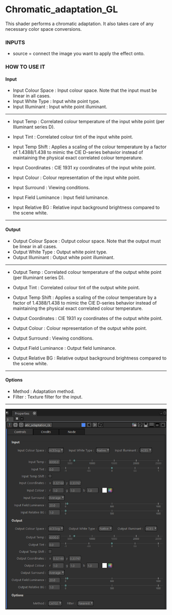 # Chromatic_adaptation_GL

This shader performs a chromatic adaptation. It also takes care of any necessary color space conversions.


### INPUTS
* source = connect the image you want to apply the effect onto.

### HOW TO USE IT

#### Input

* Input Colour Space : Input colour space. Note that the input must be linear in all cases.
* Input White Type : Input white point type.
* Input Illuminant : Input white point illuminant.

------------------------------------------------------------------------------------------------------------

* Input Temp : Correlated colour temperature of the input white point (per Illuminant series D).
* Input Tint : Correlated colour tint of the input white point.

* Input Temp Shift : Applies a scaling of the colour temperature by a factor of 1.4388/1.438 to mimic the CIE D-series behavior instead of maintaining the physical exact correlated colour temperature.
* Input Coordinates : CIE 1931 xy coordinates of the input white point.
* Input Colour : Colour representation of the input white point.

* Input Surround : Viewing conditions.
* Input Field Luminance : Input field luminance.
* Input Relative BG : Relative input background brightness compared to the scene white.

------------------------------------------------------------------------------------------------------------

#### Output

* Output Colour Space : Output colour space. Note that the output must be linear in all cases.
* Output White Type : Output white point type.
* Output Illuminant : Output white point illuminant.

------------------------------------------------------------------------------------------------------------

* Output Temp : Correlated colour temperature of the output white point (per Illuminant series D).
* Output Tint : Correlated colour tint of the output white point.

* Output Temp Shift : Applies a scaling of the colour temperature by a factor of 1.4388/1.438 to mimic the CIE D-series behavior instead of maintaining the physical exact correlated colour temperature.
* Output Coordinates : CIE 1931 xy coordinates of the output white point.
* Output Colour : Colour representation of the output white point.

* Output Surround : Viewing conditions.
* Output Field Luminance : Output field luminance.
* Output Relative BG : Relative output background brightness compared to the scene white.

------------------------------------------------------------------------------------------------------------

#### Options

* Method : Adaptation method.
* Filter : Texture filter for the input.

------------------------------------------------------------------------------------------------------------

![Screenshot](Chromatic_adaptation_GL_snap.png)
